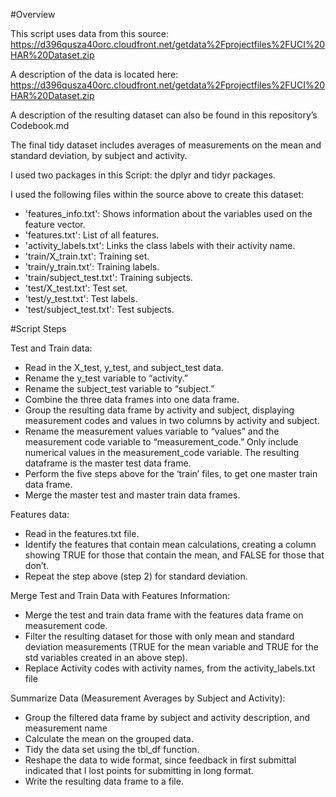 #Overview

This script uses data from this source: https://d396qusza40orc.cloudfront.net/getdata%2Fprojectfiles%2FUCI%20HAR%20Dataset.zip 
 
A description of the data is located here:  
https://d396qusza40orc.cloudfront.net/getdata%2Fprojectfiles%2FUCI%20HAR%20Dataset.zip 
 
A description of the resulting dataset can also be found in this repository’s Codebook.md 
 
The final tidy dataset includes averages of measurements on the mean and standard deviation, by subject and activity.  
 
I used two packages in this Script: the dplyr and tidyr packages.  
 
I used the following files within the source above to create this dataset:  
* 'features_info.txt': Shows information about the variables used on the feature vector. 
* 'features.txt': List of all features. 
* 'activity_labels.txt': Links the class labels with their activity name. 
* 'train/X_train.txt': Training set. 
* 'train/y_train.txt': Training labels. 
* 'train/subject_test.txt': Training subjects. 
* 'test/X_test.txt': Test set. 
* 'test/y_test.txt': Test labels. 
* 'test/subject_test.txt': Test subjects. 
 
#Script Steps

Test and Train data:  
* Read in the X_test, y_test, and subject_test data. 
* Rename the y_test variable to “activity.” 
* Rename the subject_test variable to “subject.” 
* Combine the three data frames into one data frame. 
* Group the resulting data frame by activity and subject, displaying measurement codes and values in two columns by activity and subject. 
* Rename the measurement values variable to “values” and the measurement code variable to “measurement_code.” Only include numerical values in the measurement_code variable. The resulting dataframe is the master test data frame. 
* Perform the five steps above for the ‘train’ files, to get one master train data frame. 
* Merge the master test and master train data frames. 

Features data:  
* Read in the features.txt file.  
* Identify the features that contain mean calculations, creating a column showing TRUE for those that contain the mean, and FALSE for those that don’t. 
* Repeat the step above (step 2) for standard deviation.  

Merge Test and Train Data with Features Information:  
* Merge the test and train data frame with the features data frame on measurement code.  
* Filter the resulting dataset for those with only mean and standard deviation measurements (TRUE for the mean variable and TRUE for the std variables created in an above step).  
* Replace Activity codes with activity names, from the activity_labels.txt file 

Summarize Data (Measurement Averages by Subject and Activity):  
* Group the filtered data frame by subject and activity description, and measurement name 
* Calculate the mean on the grouped data.  
* Tidy the data set using the tbl_df function.
* Reshape the data to wide format, since feedback in first submittal indicated that I lost points for submitting in long format.
* Write the resulting data frame to a file.  
 
 
 

